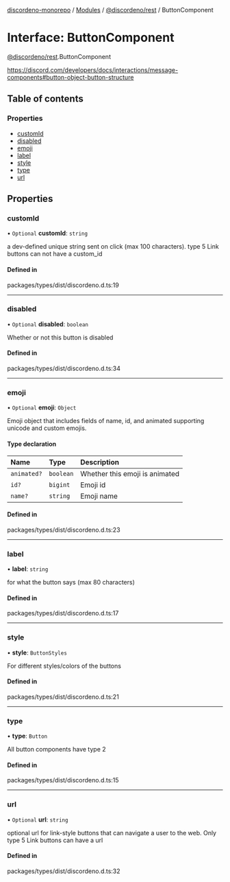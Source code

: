 [discordeno-monorepo](../README.md) / [Modules](../modules.md) / [@discordeno/rest](../modules/discordeno_rest.md) / ButtonComponent

# Interface: ButtonComponent

[@discordeno/rest](../modules/discordeno_rest.md).ButtonComponent

https://discord.com/developers/docs/interactions/message-components#button-object-button-structure

## Table of contents

### Properties

- [customId](discordeno_rest.ButtonComponent.md#customid)
- [disabled](discordeno_rest.ButtonComponent.md#disabled)
- [emoji](discordeno_rest.ButtonComponent.md#emoji)
- [label](discordeno_rest.ButtonComponent.md#label)
- [style](discordeno_rest.ButtonComponent.md#style)
- [type](discordeno_rest.ButtonComponent.md#type)
- [url](discordeno_rest.ButtonComponent.md#url)

## Properties

### customId

• `Optional` **customId**: `string`

a dev-defined unique string sent on click (max 100 characters). type 5 Link buttons can not have a custom_id

#### Defined in

packages/types/dist/discordeno.d.ts:19

---

### disabled

• `Optional` **disabled**: `boolean`

Whether or not this button is disabled

#### Defined in

packages/types/dist/discordeno.d.ts:34

---

### emoji

• `Optional` **emoji**: `Object`

Emoji object that includes fields of name, id, and animated supporting unicode and custom emojis.

#### Type declaration

| Name        | Type      | Description                    |
| :---------- | :-------- | :----------------------------- |
| `animated?` | `boolean` | Whether this emoji is animated |
| `id?`       | `bigint`  | Emoji id                       |
| `name?`     | `string`  | Emoji name                     |

#### Defined in

packages/types/dist/discordeno.d.ts:23

---

### label

• **label**: `string`

for what the button says (max 80 characters)

#### Defined in

packages/types/dist/discordeno.d.ts:17

---

### style

• **style**: `ButtonStyles`

For different styles/colors of the buttons

#### Defined in

packages/types/dist/discordeno.d.ts:21

---

### type

• **type**: `Button`

All button components have type 2

#### Defined in

packages/types/dist/discordeno.d.ts:15

---

### url

• `Optional` **url**: `string`

optional url for link-style buttons that can navigate a user to the web. Only type 5 Link buttons can have a url

#### Defined in

packages/types/dist/discordeno.d.ts:32
